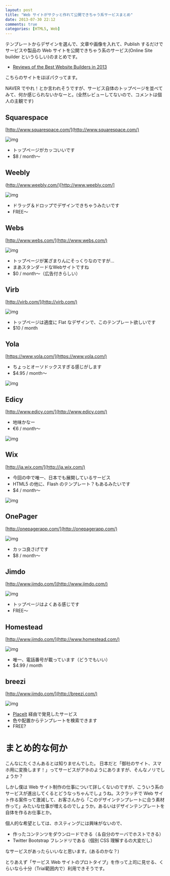 ```yaml
---
layout: post
title: "Web サイトがサクッと作れて公開できちゃう系サービスまとめ"
date: 2013-07-30 22:12
comments: true
categories: [HTML5, Web]
---
```

テンプレートからデザインを選んで、文章や画像を入れて、Publish するだけでサービスや製品の Web サイトを公開できちゃう系のサービス(Online Site builder というらしい)のまとめです。
<!--more-->
* [Reviews of the Best Website Builders in 2013](http://www.sitebuilderreport.com/)

こちらのサイトをほぼパクってます。

NAVER でやれ！とか言われそうですが、サービス自体のトップページを並べてみて、何か感じられないかなーと。(全然レビューしてないので、コメントは個人の主観です)

## Squarespace

[http://www.squarespace.com/](http://www.squarespace.com/)

![img](https://dl.dropboxusercontent.com/u/264530/qiita/online_site_builder_reviews_01.png)

* トップページがカッコいいです
* $8 / month〜

## Weebly

(http://www.weebly.com/)[http://www.weebly.com/]

![img](https://dl.dropboxusercontent.com/u/264530/qiita/online_site_builder_reviews_02.png)

* ドラッグ＆ドロップでデザインできちゃうみたいです
* FREE〜

## Webs

[http://www.webs.com/](http://www.webs.com/)

![img](https://dl.dropboxusercontent.com/u/264530/qiita/online_site_builder_reviews_03.png)

* トップページが某ざまりんにそっくりなのですが…
* まあスタンダードなWebサイトですね
* $0 / month〜（広告付きらしい）

## Virb

[http://virb.com/](http://virb.com/) 

![img](https://dl.dropboxusercontent.com/u/264530/qiita/online_site_builder_reviews_04.png)

* トップページは適度に Flat なデザインで、このテンプレート欲しいです
* $10 / month

## Yola

[https://www.yola.com/](https://www.yola.com/)

* ちょっとオーソドックスすぎる感じがします
* $4.95 / month〜

![img](https://dl.dropboxusercontent.com/u/264530/qiita/online_site_builder_reviews_05.png)

## Edicy

[http://www.edicy.com/](http://www.edicy.com/)

* 地味かなー
* €6 / month〜

![img](https://dl.dropboxusercontent.com/u/264530/qiita/online_site_builder_reviews_06.png)

## Wix

[http://ja.wix.com/](http://ja.wix.com/)

* 今回の中で唯一、日本でも展開しているサービス
* HTML5 の他に、Flash のテンプレート？もあるみたいです
* $4 / month〜

![img](https://dl.dropboxusercontent.com/u/264530/qiita/online_site_builder_reviews_07.png)

## OnePager

[http://onepagerapp.com/](http://onepagerapp.com/)

![img](https://dl.dropboxusercontent.com/u/264530/qiita/online_site_builder_reviews_08.png)

* カッコ良さげです
* $8 / month〜

## Jimdo

[http://www.jimdo.com/](http://www.jimdo.com/)

![img](https://dl.dropboxusercontent.com/u/264530/qiita/online_site_builder_reviews_09.png)

* トップページはよくある感じです
* FREE〜

## Homestead

[http://www.jimdo.com/](http://www.homestead.com/)

![img](https://dl.dropboxusercontent.com/u/264530/qiita/online_site_builder_reviews_10.png)

* 唯一、電話番号が載っています（どうでもいい）
* $4.99 / month

## breezi

[http://www.jimdo.com/](http://breezi.com/)

![img](https://dl.dropboxusercontent.com/u/264530/qiita/online_site_builder_reviews_11.png)

* [PlaceIt](http://placeit.breezi.com/) 経由で発見したサービス
* 色や配置からテンプレートを検索できます
* FREE?

# まとめ的な何か

こんなにたくさんあるとは知りませんでした。
日本だと「御社のサイト、スマホ用に変換します！」ってサービスがアホのようにありますが、そんなノリでしょうか？

しかし僕は Web サイト制作の仕事について詳しくないのですが、こういう系のサービスが進出してくるとどうなっちゃんでしょうね。スクラッチで Web サイト作る案件って激減して、お客さんから「このデザインテンプレートに合う素材作って」みたいな仕事が増えるのでしょうか。あるいはデザインテンプレートを自体を作るお仕事とか。

個人的な希望としては、ホスティングには興味がないので、

* 作ったコンテンツをダウンロードできる（＆自分のサーバでホストできる）
* Twitter Bootstrap フレンドリである（個別 CSS 理解するの大変だし）

なサービスがあったらいいなと思います。(あるのかな？)

とりあえず「サービス Web サイトのプロトタイプ」を作って上司に見せる、くらいなら十分（Trial範囲内で）利用できそうです。